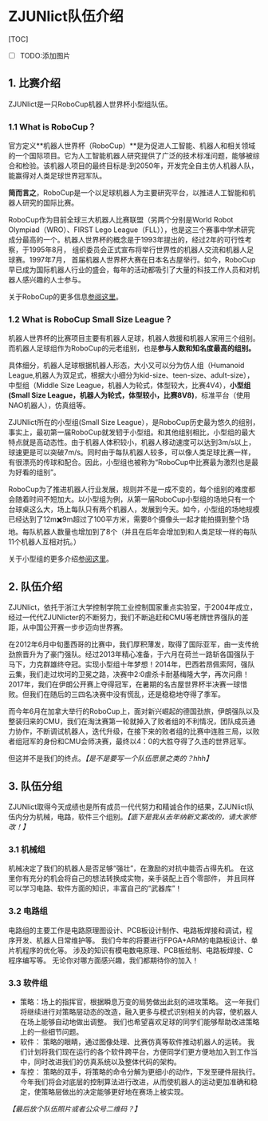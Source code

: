 # ZJUNlict队伍介绍

[TOC]

- [ ] TODO:添加图片

## 1. 比赛介绍

ZJUNlict是一只RoboCup机器人世界杯小型组队伍。

### 1.1 What is RoboCup？
官方定义**机器人世界杯（RoboCup）**是为促进人工智能、机器人和相关领域的一个国际项目。它为人工智能机器人研究提供了广泛的技术标准问题，能够被综合和检验。该机器人项目的最终目标是:到2050年，开发完全自主仿人机器人队，能赢得对人类足球世界冠军队。

**简而言之**，RoboCup是一个以足球机器人为主要研究平台，以推进人工智能和机器人研究的国际比赛。

RoboCup作为目前全球三大机器人比赛联盟（另两个分别是World Robot Olympiad（WRO）、FIRST Lego League（FLL）），也是这三个赛事中学术研究成分最高的一个。机器人世界杯的概念是于1993年提出的，经过2年的可行性考察，于1995年8月， 组织委员会正式宣布将举行世界性的机器人交流和机器人足球赛。1997年7月， 首届机器人世界杯大赛在日本名古屋举行。如今，RoboCup早已成为国际机器人行业的盛会，每年的活动都吸引了大量的科技工作人员和对机器人感兴趣的人士参与。

关于RoboCup的更多信息[参阅这里](https://en.wikipedia.org/wiki/RoboCup#cite_note-14)。

 ### 1.2 What is RoboCup Small Size League？

机器人世界杯的比赛项目主要有机器人足球，机器人救援和机器人家用三个组别。而机器人足球组作为RoboCup的元老组别，也是**参与人数和知名度最高的组别。**

具体细分，机器人足球根据机器人形态，大小又可以分为仿人组（Humanoid League,机器人为双足式，根据大小细分为kid-size、teen-size、adult-size），中型组（Middle Size League，机器人为轮式，体型较大，比赛4V4），**小型组(Small Size League，机器人为轮式，体型较小，比赛8V8)**，标准平台（使用NAO机器人），仿真组等。

ZJUNlict所在的小型组(Small Size League），是RoboCup历史最为悠久的组别，事实上，最初第一届RoboCup就发轫于小型组。和其他组别相比，小型组的最大特点就是高动态性。由于机器人体积较小，机器人移动速度可以达到3m/s以上，球速更是可以突破7m/s。同时由于每队机器人较多，可以像人类足球比赛一样，有很漂亮的传球和配合。因此，小型组也被称为“RoboCup中比赛最为激烈也是最为好看的组别”。

RoboCup为了推进机器人行业发展，规则并不是一成不变的，每个组别的难度都会随着时间不短加大。以小型组为例，从第一届RoboCup小型组的场地只有一个台球桌这么大，场上每队只有两个机器人，发展到今天。如今，小型组的场地规模已经达到了12m✖️9m超过了100平方米，需要8个摄像头一起才能拍摄到整个场地。每队机器人数量也增加到了8个（并且在后年会增加到和人类足球一样的每队11个机器人互相对抗。）

关于小型组的更多介绍[参阅这里](http://wiki.robocup.org/Small_Size_League)。



## 2. 队伍介绍

ZJUNlict，依托于浙江大学控制学院工业控制国家重点实验室，于2004年成立，经过一代代ZJUNlicter的不断努力，我们不断追赶和CMU等老牌世界强队的差距，从中国公开赛一步步迈向世界赛。

在2012年6月中旬墨西哥的比赛中，我们厚积薄发，取得了国际亚军，由一支传统劲旅晋升为了豪门强队。经过2013年精心准备，于六月在荷兰一路斩各国强队于马下，力克群雄终夺冠。实现小型组十年梦想！2014年，巴西若昂佩索阿，强队云集，我们走过坎坷的卫冕之路，决赛中2:0虐杀卡耐基梅隆大学，再次问鼎！2017年，我们在伊朗公开赛上夺得冠军，在暑期的名古屋世界杯半决赛一球惜败。但我们在随后的三四名决赛中没有慌乱，还是稳稳地夺得了季军。 

而今年6月在加拿大举行的RoboCup上，面对新兴崛起的德国劲旅，伊朗强队以及整装归来的CMU，我们在淘汰赛第一轮就掉入了败者组的不利情况，团队成员通力协作，不断调试机器人，迭代升级，在接下来的败者组的比赛中连胜三局，以败者组冠军的身份和CMU会师决赛，最终以4：0的大胜夺得了久违的世界冠军。

但这并不是我们的终点。*【是不是要写一个队伍愿景之类的？hhh】*

## 3. 队伍分组

ZJUNlict取得今天成绩也是所有成员一代代努力和精诚合作的结果，ZJUNlict队伍内分为机械，电路，软件三个组别。*【底下是我从去年纳新文案改的，请大家修改！】*

### 3.1 机械组

机械决定了我们的机器人是否足够“强壮”，在激励的对抗中能否占得先机。 在这里你有充分的机会将自己的想法转换成实物，亲手装配上百个零部件， 并且同样可以学习电路、软件方面的知识，丰富自己的“武器库”！

### 3.2 电路组

电路组的主要工作是电路原理图设计、PCB板设计制作、电路板焊接和调试，程序开发、机器人日常维护等。 我们今年的将要进行FPGA+ARM的电路板设计、单片机程序的优化等。 涉及的知识有模电数电原理、PCB板绘制、电路板焊接、C程序编写等。 无论你对哪方面感兴趣，我们都期待你的加入！ 

### 3.3 软件组

- 策略：场上的指挥官，根据瞬息万变的局势做出此刻的进攻策略。 这一年我们将继续进行对策略层动态的改造，融入更多与模式识别相关的内容，使机器人在场上能够自动地做出调整。 我们也希望喜欢足球的同学们能够帮助改进策略上的一些细节问题。   
- 软件： 策略的眼睛，通过图像处理、比赛仿真等软件推动机器人的运转。 我们计划将我们现在运行的各个软件跨平台，方便同学们更方便地加入到工作当中，同时改进我们的仿真系统以及整体代码的架构。   
- 车控： 策略的双手，将策略的命令分解为更细小的动作，下发至硬件层执行。 今年我们将会对底层的控制算法进行改进，从而使机器人的运动更加准确和稳定，使策略层做出的决定能够更好地在赛场上被实现。 



*【最后放个队伍照片或者公众号二维码？】*
